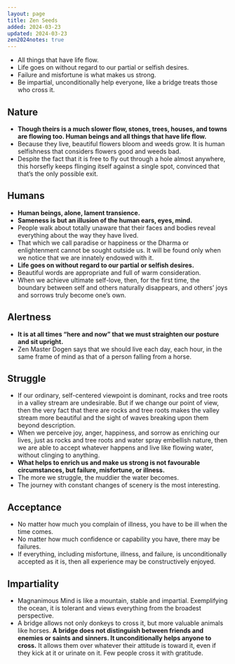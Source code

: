 ```yaml
---
layout: page
title: Zen Seeds
added: 2024-03-23
updated: 2024-03-23
zen2024notes: true
---
```


- All things that have life flow.
- Life goes on without regard to our partial or selfish desires.
- Failure and misfortune is what makes us strong.
- Be impartial, unconditionally help everyone, like a bridge treats those who cross it.

## Nature

- **Though theirs is a much slower flow, stones, trees, houses, and towns are flowing too. Human beings and all things that have life flow.**
- Because they live, beautiful flowers bloom and weeds grow. It is human selfishness that considers flowers good and weeds bad.
- Despite the fact that it is free to fly out through a hole almost anywhere, this horsefly keeps flinging itself against a single spot, convinced that that’s the only possible exit.

## Humans

- **Human beings, alone, lament transience.**
- **Sameness is but an illusion of the human ears, eyes, mind.**
- People walk about totally unaware that their faces and bodies reveal everything about the way they have lived.
- That which we call paradise or happiness or the Dharma or enlightenment cannot be sought outside us. It will be found only when we notice that we are innately endowed with it.
- **Life goes on without regard to our partial or selfish desires.**
- Beautiful words are appropriate and full of warm consideration.
- When we achieve ultimate self-love, then, for the first time, the boundary between self and others naturally disappears, and others’ joys and sorrows truly become one’s own.

## Alertness

- **It is at all times “here and now” that we must straighten our posture and sit upright.**
- Zen Master Dogen says that we should live each day, each hour, in the same frame of mind as that of a person falling from a horse.

## Struggle

- If our ordinary, self-centered viewpoint is dominant, rocks and tree roots in a valley stream are undesirable. But if we change our point of view, then the very fact that there are rocks and tree roots makes the valley stream more beautiful and the sight of waves breaking upon them beyond description.
- When we perceive joy, anger, happiness, and sorrow as enriching our lives, just as rocks and tree roots and water spray embellish nature, then we are able to accept whatever happens and live like flowing water, without clinging to anything.
- **What helps to enrich us and make us strong is not favourable circumstances, but failure, misfortune, or illness.**
- The more we struggle, the muddier the water becomes.
- The journey with constant changes of scenery is the most interesting.

## Acceptance

- No matter how much you complain of illness, you have to be ill when the time comes.
- No matter how much confidence or capability you have, there may be failures.
- If everything, including misfortune, illness, and failure, is unconditionally accepted as it is, then all experience may be constructively enjoyed.

## Impartiality

- Magnanimous Mind is like a mountain, stable and impartial. Exemplifying the ocean, it is tolerant and views everything from the broadest perspective.
- A bridge allows not only donkeys to cross it, but more valuable animals like horses. **A bridge does not distinguish between friends and enemies or saints and sinners. It unconditionally helps anyone to cross.** It allows them over whatever their attitude is toward it, even if they kick at it or urinate on it. Few people cross it with gratitude.
